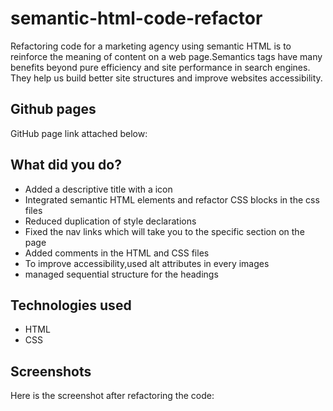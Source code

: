 # semantic-html-code-refactor

Refactoring code for a marketing agency using semantic HTML is to reinforce the meaning of content on a web page.Semantics tags have many benefits beyond pure efficiency and site performance in search engines. They help us build better site structures and improve websites accessibility.

## Github pages

GitHub page link attached below:

## What did you do?

- Added a descriptive title with a icon
- Integrated semantic HTML elements and refactor CSS blocks in the css files
- Reduced duplication of style declarations
- Fixed the nav links which will take you to the specific section on the page
- Added comments in the HTML and CSS files
- To improve accessibility,used alt attributes in every images
- managed sequential structure for the headings

## Technologies used

- HTML
- CSS

## Screenshots

Here is the screenshot after refactoring the code:
